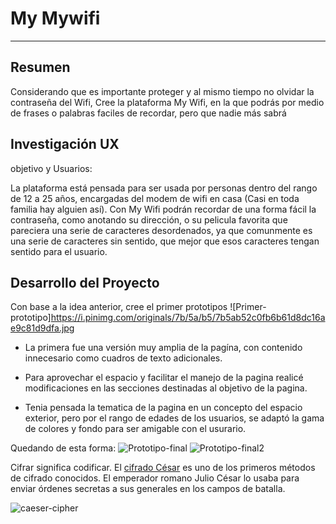 # My Mywifi

***

## Resumen
Considerando que es importante proteger y al mismo tiempo no olvidar la contraseña del Wifi, Cree la plataforma My Wifi, en la que podrás por medio de frases o palabras faciles de recordar, pero que nadie más sabrá

## Investigación UX
objetivo y Usuarios:

La plataforma está pensada para ser usada por personas dentro del rango de 12 a 25 años, encargadas del modem de wifi en casa (Casi en toda familia hay alguien así).
Con My Wifi podrán recordar de una forma fácil la contraseña, como anotando su dirección, o su pelicula favorita que pareciera una serie de caracteres desordenados, ya que comunmente es una serie de caracteres sin sentido, que mejor que esos caracteres tengan sentido para el usuario.

## Desarrollo del Proyecto
Con base a la idea anterior, cree el primer prototipos
![Primer-prototipo]https://i.pinimg.com/originals/7b/5a/b5/7b5ab52c0fb6b61d8dc16ae9c81d9dfa.jpg

* La primera fue una versión muy amplia de la pagína, con contenido innecesario como cuadros de texto adicionales.

* Para aprovechar el espacio y facilitar el manejo de la pagina realicé modificaciones en las secciones destinadas al objetivo de la pagina.

* Tenia pensada la tematica de la pagina en un concepto del espacio exterior, pero por el rango de edades de los usuarios, se adaptó la gama de colores y fondo para ser amigable con el usurario.

Quedando de esta forma:
![Prototipo-final](https://i.pinimg.com/originals/dd/ec/e8/ddece8461237e9919f8d4d714b87458b.png)
![Prototipo-final2](https://i.pinimg.com/originals/f2/d2/71/f2d2711f65d3a74f3254cb7c1454e102.png)



Cifrar significa codificar. El [cifrado César](https://en.wikipedia.org/wiki/Caesar_cipher)
es uno de los primeros métodos de cifrado conocidos. El emperador romano Julio
César lo usaba para enviar órdenes secretas a sus generales en los campos de
batalla.

![caeser-cipher](https://upload.wikimedia.org/wikipedia/commons/thumb/2/2b/Caesar3.svg/2000px-Caesar3.svg.png)
